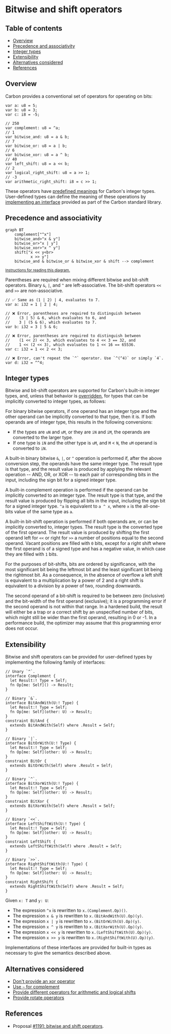 # Bitwise and shift operators

<!--
Part of the Carbon Language project, under the Apache License v2.0 with LLVM
Exceptions. See /LICENSE for license information.
SPDX-License-Identifier: Apache-2.0 WITH LLVM-exception
-->

<!-- toc -->

## Table of contents

-   [Overview](#overview)
-   [Precedence and associativity](#precedence-and-associativity)
-   [Integer types](#integer-types)
-   [Extensibility](#extensibility)
-   [Alternatives considered](#alternatives-considered)
-   [References](#references)

<!-- tocstop -->

## Overview

Carbon provides a conventional set of operators for operating on bits:

```
var a: u8 = 5;
var b: u8 = 3;
var c: i8 = -5;

// 250
var complement: u8 = ^a;
// 1
var bitwise_and: u8 = a & b;
// 7
var bitwise_or: u8 = a | b;
// 6
var bitwise_xor: u8 = a ^ b;
// 40
var left_shift: u8 = a << b;
// 2
var logical_right_shift: u8 = a >> 1;
// -3
var arithmetic_right_shift: i8 = c >> 1;
```

These operators have [predefined meanings](#integer-types) for Carbon's integer
types. User-defined types can define the meaning of these operations by
[implementing an interface](#extensibility) provided as part of the Carbon
standard library.

## Precedence and associativity

```mermaid
graph BT
    complement["^x"]
    bitwise_and>"x & y"]
    bitwise_or>"x | y"]
    bitwise_xor>"x ^ y"]
    shift["x << y<br>
           x >> y"]
    bitwise_and & bitwise_or & bitwise_xor & shift --> complement
```

<small>[Instructions for reading this diagram.](README.md#precedence)</small>

Parentheses are required when mixing different bitwise and bit-shift operators.
Binary `&`, `|`, and `^` are left-associative. The bit-shift operators `<<` and
`>>` are non-associative.

```
// ✅ Same as (1 | 2) | 4, evaluates to 7.
var a: i32 = 1 | 2 | 4;

// ❌ Error, parentheses are required to distinguish between
//    (3 | 5) & 6, which evaluates to 6, and
//    3 | (5 & 6), which evaluates to 7.
var b: i32 = 3 | 5 & 6;

// ❌ Error, parentheses are required to distinguish between
//    (1 << 2) << 3, which evaluates to 4 << 3 == 32, and
//    1 << (2 << 3), which evaluates to 1 << 16 == 65536.
var c: i32 = 1 << 2 << 3;

// ❌ Error, can't repeat the `^` operator. Use `^(^4)` or simply `4`.
var d: i32 = ^^4;
```

## Integer types

Bitwise and bit-shift operators are supported for Carbon's built-in integer
types, and, unless that behavior is [overridden](#extensibility), for types that
can be implicitly converted to integer types, as follows:

For binary bitwise operators, if one operand has an integer type and the other
operand can be implicitly converted to that type, then it is. If both operands
are of integer type, this results in the following conversions:

-   If the types are `uN` and `uM`, or they are `iN` and `iM`, the operands are
    converted to the larger type.
-   If one type is `iN` and the other type is `uM`, and `M` < `N`, the `uM`
    operand is converted to `iN`.

A built-in binary bitwise `&`, `|`, or `^` operation is performed if, after the
above conversion step, the operands have the same integer type. The result type
is that type, and the result value is produced by applying the relevant
operation -- AND, OR, or XOR -- to each pair of corresponding bits in the input,
including the sign bit for a signed integer type.

A built-in complement operation is performed if the operand can be implicitly
converted to an integer type. The result type is that type, and the result value
is produced by flipping all bits in the input, including the sign bit for a
signed integer type. `^a` is equivalent to `a ^ x`, where `x` is the
all-one-bits value of the same type as `a`.

A built-in bit-shift operation is performed if both operands are, or can be
implicitly converted to, integer types. The result type is the converted type of
the first operand. The result value is produced by shifting the first operand
left for `<<` or right for `>>` a number of positions equal to the second
operand. Vacant positions are filled with `0` bits, except for a right shift
where the first operand is of a signed type and has a negative value, in which
case they are filled with `1` bits.

For the purposes of bit-shifts, bits are ordered by significance, with the most
significant bit being the leftmost bit and the least significant bit being the
rightmost bit. As a consequence, in the absence of overflow a left shift is
equivalent to a multiplication by a power of 2 and a right shift is equivalent
to a division by a power of two, rounding downwards.

The second operand of a bit-shift is required to be between zero (inclusive) and
the bit-width of the first operand (exclusive); it is a programming error if the
second operand is not within that range. In a hardened build, the result will
either be a trap or a correct shift by an unspecified number of bits, which
might still be wider than the first operand, resulting in 0 or -1. In a
performance build, the optimizer may assume that this programming error does not
occur.

## Extensibility

Bitwise and shift operators can be provided for user-defined types by
implementing the following family of interfaces:

```
// Unary `^`.
interface Complement {
  let Result:! Type = Self;
  fn Op[me: Self]() -> Result;
}
```

```
// Binary `&`.
interface BitAndWith(U:! Type) {
  let Result:! Type = Self;
  fn Op[me: Self](other: U) -> Result;
}
constraint BitAnd {
  extends BitAndWith(Self) where .Result = Self;
}
```

```
// Binary `|`.
interface BitOrWith(U:! Type) {
  let Result:! Type = Self;
  fn Op[me: Self](other: U) -> Result;
}
constraint BitOr {
  extends BitOrWith(Self) where .Result = Self;
}
```

```
// Binary `^`.
interface BitXorWith(U:! Type) {
  let Result:! Type = Self;
  fn Op[me: Self](other: U) -> Result;
}
constraint BitXor {
  extends BitXorWith(Self) where .Result = Self;
}
```

```
// Binary `<<`.
interface LeftShiftWith(U:! Type) {
  let Result:! Type = Self;
  fn Op[me: Self](other: U) -> Result;
}
constraint LeftShift {
  extends LeftShiftWith(Self) where .Result = Self;
}
```

```
// Binary `>>`.
interface RightShiftWith(U:! Type) {
  let Result:! Type = Self;
  fn Op[me: Self](other: U) -> Result;
}
constraint RightShift {
  extends RightShiftWith(Self) where .Result = Self;
}
```

Given `x: T` and `y: U`:

-   The expression `^x` is rewritten to `x.(Complement.Op)()`.
-   The expression `x & y` is rewritten to `x.(BitAndWith(U).Op)(y)`.
-   The expression `x | y` is rewritten to `x.(BitOrWith(U).Op)(y)`.
-   The expression `x ^ y` is rewritten to `x.(BitXorWith(U).Op)(y)`.
-   The expression `x << y` is rewritten to `x.(LeftShiftWith(U).Op)(y)`.
-   The expression `x >> y` is rewritten to `x.(RightShiftWith(U).Op)(y)`.

Implementations of these interfaces are provided for built-in types as necessary
to give the semantics described above.

## Alternatives considered

-   [Don't provide an xor operator](/proposals/p1191.md#dont-provide-an-xor-operator)
-   [Use `~` for complement](/proposals/p1191.md#use--for-complement)
-   [Provide different operators for arithmetic and logical shifts](/proposals/p1191.md#provide-different-operators-for-arithmetic-and-logical-shifts)
-   [Provide rotate operators](/proposals/p1191.md#provide-rotate-operators)

## References

-   Proposal
    [#1191: bitwise and shift operators](https://github.com/carbon-language/carbon-lang/pull/1191).
